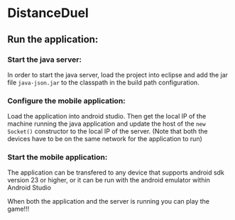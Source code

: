 # DistanceDuel
## Run the application:
### Start the java server:
In order to start the java server, load the project into eclipse and add the jar file ```java-json.jar``` to the classpath in the build path configuration. 
### Configure the mobile application:
Load the application into android studio. Then get the local IP of the machine running the java application and update the host of the ```new Socket()``` constructor to the local IP of the server. (Note that both the devices have to be on the same network for the application to run) 
### Start the mobile application:
The application can be transfered to any device that supports android sdk version 23 or higher, or it can be run with the android emulator within Android Studio


When both the application and the server is running you can play the game!!!
